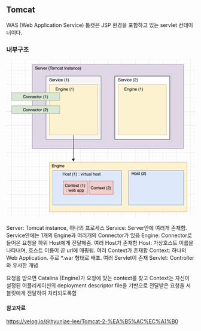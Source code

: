 ## Tomcat

WAS (Web Application Service)
톰캣은 JSP 환경을 포함하고 있는 servlet 컨테이너이다.

### 내부구조

<img src='../../image/tomcat.png'>

Server: Tomcat instance, 하나의 프로세스
Service: Server안에 여러개 존재함. Service안에는 1개의 Engine과 여러개의 Connector가 있음
Engine: Connector로 들어온 요청을 하위 Host에게 전달해줌. 여러 Host가 존재함
Host: 가상호스트 이름을 나타내며, 호스트 이름이 곧 url에 매핑됨. 여러 Context가 존재함
Context: 하나의 Web Application. 주로 \*.war 형태로 배포. 여러 Servlet이 존재
Servlet: Controller와 유사한 개념

요청을 받으면 Catalina (Engine)가 요청에 맞는 context를 찾고 Context는 자신이 설정된 어플리케이션의 deployment descriptor file을 기반으로 전달받은 요청을 서블릿에게 전달하여 처리되도록함

#### 참고자료

https://velog.io/@hyunjae-lee/Tomcat-2-%EA%B5%AC%EC%A1%B0
